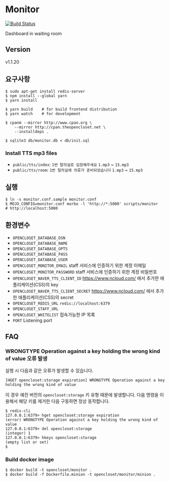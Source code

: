 # Monitor #

[![Build Status](https://travis-ci.org/opencloset/monitor.svg?branch=v1.1.20)](https://travis-ci.org/opencloset/monitor)

Dashboard in waiting room

## Version ##

v1.1.20

## 요구사항 ##

    $ sudo apt-get install redis-server
    $ npm install --global yarn
    $ yarn install

    $ yarn build    # for build frontend distribution
    $ yarn watch    # for development

    $ cpanm --mirror http://www.cpan.org \
        --mirror http://cpan.theopencloset.net \
        --installdeps .

    $ sqlite3 db/monitor.db < db/init.sql

### Install TTS mp3 files ###

- `public/tts/index`: `1번 탈의실로 입장해주세요`
  `1.mp3` ~ `15.mp3`
- `public/tts/room`: `1번 탈의실에 의류가 준비되었습니다`
  `1.mp3` ~ `15.mp3`

## 실행 ##

    $ ln -s monitor.conf.sample monitor.conf
    $ MOJO_CONFIG=monitor.conf morbo -l 'http://*:5000' scripts/monitor    # http://localhost:5000

## 환경변수 ##

- `OPENCLOSET_DATABASE_DSN`
- `OPENCLOSET_DATABASE_NAME`
- `OPENCLOSET_DATABASE_OPTS`
- `OPENCLOSET_DATABASE_PASS`
- `OPENCLOSET_DATABASE_USER`
- `OPENCLOSET_MONITOR_EMAIL`
  staff 서비스에 인증하기 위한 계정 이메일
- `OPENCLOSET_MONITOR_PASSWORD`
  staff 서비스에 인증하기 위한 계정 비밀번호
- `OPENCLOSET_NAVER_TTS_CLIENT_ID`
  https://www.ncloud.com/ 에서 추가한 애플리케이션(CSS)의 key
- `OPENCLOSET_NAVER_TTS_CLIENT_SECRET`
  https://www.ncloud.com/ 에서 추가한 애플리케이션(CSS)의 secret
- `OPENCLOSET_REDIS_URL` `redis://localhost:6379`
- `OPENCLOSET_STAFF_URL`
- `OPENCLOSET_WHITELIST`
  접속가능한 IP 목록
- `PORT`
  Listening port

## FAQ ##

### WRONGTYPE Operation against a key holding the wrong kind of value 오류 발생

실행 시 다음과 같은 오류가 발생할 수 있습니다.

```
[HGET opencloset:storage expiration] WRONGTYPE Operation against a key holding the wrong kind of value
```

이 경우 예전 버전의 `opencloset:storage` 키 유형 때문에 발생합니다.
다음 명령을 이용해서 해당 키를 제거한 다음 구동하면 정상 동작합니다.

```
$ redis-cli
127.0.0.1:6379> hget opencloset:storage expiration
(error) WRONGTYPE Operation against a key holding the wrong kind of value
127.0.0.1:6379> del opencloset:storage
(integer) 1
127.0.0.1:6379> hkeys opencloset:storage
(empty list or set)
$
```

### Build docker image ###

    $ docker build -t opencloset/monitor .
    $ docker build -f Dockerfile.minion -t opencloset/monitor/minion .
